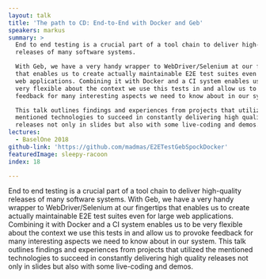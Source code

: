 ```yaml
---
layout: talk
title: 'The path to CD: End-to-End with Docker and Geb'
speakers: markus
summary: >
  End to end testing is a crucial part of a tool chain to deliver high-quality
  releases of many software systems.

  With Geb, we have a very handy wrapper to WebDriver/Selenium at our fingertips
  that enables us to create actually maintainable E2E test suites even for large
  web applications. Combining it with Docker and a CI system enables us to be
  very flexible about the context we use this tests in and allow us to provoke
  feedback for many interesting aspects we need to know about in our system.

  This talk outlines findings and experiences from projects that utilized the
  mentioned technologies to succeed in constantly delivering high quality
  releases not only in slides but also with some live-coding and demos.
lectures:
  - BaselOne 2018
github-link: 'https://github.com/madmas/E2ETestGebSpockDocker'
featuredImage: sleepy-racoon
index: 18

---
```


End to end testing is a crucial part of a tool chain to deliver high-quality releases of many software systems.
With Geb, we have a very handy wrapper to WebDriver/Selenium at our fingertips that enables us to create actually maintainable E2E test suites even for large web applications. Combining it with Docker and a CI system enables us to be very flexible about the context we use this tests in and allow us to provoke feedback for many interesting aspects we need to know about in our system.
This talk outlines findings and experiences from projects that utilized the mentioned technologies to succeed in constantly delivering high quality releases not only in slides but also with some live-coding and demos.

